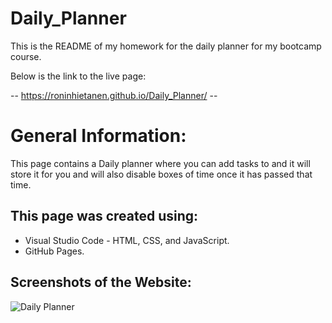 # Daily_Planner

This is the README of my homework for the daily planner for my bootcamp course.

Below is the link to the live page:

-- https://roninhietanen.github.io/Daily_Planner/ --

# General Information:

This page contains a Daily planner where you can add tasks to and it will store it for you and will also disable boxes of time once it has passed that time.
 
## This page was created using:
- Visual Studio Code - HTML, CSS, and JavaScript.
- GitHub Pages.

## Screenshots of the Website:

![Daily Planner](/assets/Screenshots/DailyPlanner?raw=true "Optional Title")
